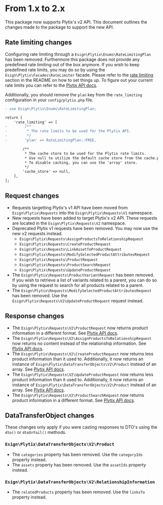 # From 1.x to 2.x
This package now supports Plytix's v2 API.
This document outlines the changes made to the package to support the new API.

## Rate limiting changes
Configuring rate limiting through a `Esign\Plytix\Enums\RateLimitingPlan` has been removed.
Furthermore this package does not provide any predefined rate limiting out of the box anymore.
If you wish to keep predefined rate limits, you may do so by using the `Esign\Plytix\Facades\RateLimiter` facade.
Please refer to the [rate limiting](/README.md#rate-limiting) section in the README on how to set things up.
To figure out your current rate limits you can refer to the [Plytix API docs](https://apidocs.plytix.com/#api-limits).

Additionally, you should remove the `plan` key from the `rate_limiting` configuration in your `config/plytix.php` file.
```diff
- use Esign\Plytix\Enums\RateLimitingPlan;

return [
    'rate_limiting' => [
-        /**
-         * The rate limits to be used for the Plytix API.
-         */
-        'plan' => RateLimitingPlan::FREE,

        /**
         * The cache store to be used for the Plytix rate limits.
         * Use null to utilize the default cache store from the cache.php config file.
         * To disable caching, you can use the 'array' store.
         */
        'cache_store' => null,
    ],
];
```

## Request changes
- Requests targetting Plytix's v1 API have been moved from `Esign\Plytix\Requests` into the `Esign\Plytix\Requests\V1` namespace.
- New requests have been added to target Plytix's v2 API. These requests are located in the `Esign\Plytix\Requests\V2` namespace.
- Deprecated Plytix v1 requests have been removed. You may now use the new v2 requests instead.
    - `Esign\Plytix\Requests\AssignProductsToRelationshipRequest`
    - `Esign\Plytix\Requests\CreateProductRequest`
    - `Esign\Plytix\Requests\LinkAssetToProductRequest`
    - `Esign\Plytix\Requests\ModifySelectedProductAttributesRequest`
    - `Esign\Plytix\Requests\ProductRequest`
    - `Esign\Plytix\Requests\ProductSearchRequest`
    - `Esign\Plytix\Requests\UpdateProductRequest`
- The `Esign\Plytix\Requests\ProductVariantRequest` has been removed.
If you wish to retrieve a list of variants related to a parent, you can do so by using the request to search for all products related to a parent.
- The `Esign\Plytix\Requests\ModifySelectedProductAttributesRequest` has been removed. Use the `Esign\Plytix\Requests\V2\UpdateProductRequest` request instead.

## Response changes
- The `Esign\Plytix\Requests\V2\ProductRequest` now returns product information in a different format.
See [Plytix API docs](https://apidocs.plytix.com/#781906e5-f698-4d79-bb16-3994a7056a35).
- The `Esign\Plytix\Requests\V2\AssignProductsToRelationshipRequest` now returns no content instead of the relationship information.
See [Plytix API docs](https://apidocs.plytix.com/#2f76584a-bd65-438e-a353-302129d0ba25).
- The `Esign\Plytix\Requests\V2\CreateProductRequest` now returns less product information than it used to.
Additionally, it now returns an instance of `Esign\Plytix\DataTransferObjects\V2\Product` instead of an array.
See [Plytix API docs](https://apidocs.plytix.com/#85e380af-7f3b-46bb-8203-3283aef081c2).
- The `Esign\Plytix\Requests\V2\UpdateProductRequest` now returns less product information than it used to.
Additionally, it now returns an instance of `Esign\Plytix\DataTransferObjects\V2\Product` instead of an array.
See [Plytix API docs](https://apidocs.plytix.com/#6317fd74-f753-4a2a-9b28-8752cde0f3d7).
- The `Esign\Plytix\Requests\V2\ProductSearchRequest` now returns product information in a different format.
See [Plytix API docs](https://apidocs.plytix.com/#0e0ad194-7132-49bf-aa8f-951ea1ed266c).

## DataTransferObject changes
These changes only apply if you were casting responses to DTO's using the `dto()` or `dtoOrFail()` methods.

### `Esign\Plytix\DataTransferObjects\V2\Product`
- The `categories` property has been removed. Use the `categoryIds` property instead.
- The `assets` property has been removed. Use the `assetIds` property instead.

### `Esign\Plytix\DataTransferObjects\V2\RelationshipInformation`
- The `relatedProducts` property has been removed. Use the `linksTo` property instead.